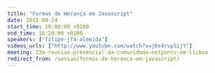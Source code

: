 ```yaml
---
title: "Formas de Herança em Javascript"
date: 2011-09-24
start_time: 16:00:00 +0100
end_time: 16:20:00 +0100
speakers: ["filipe-jfa-almeida"]
videos_urls: ["http://www.youtube.com/watch?v=j6s4rvpSijY"]
meeting: 23a-reuniao-presencial-da-comunidade-netponto-em-lisboa
redirect_from: /sessao/formas-de-heranca-em-javascript/
---
```

